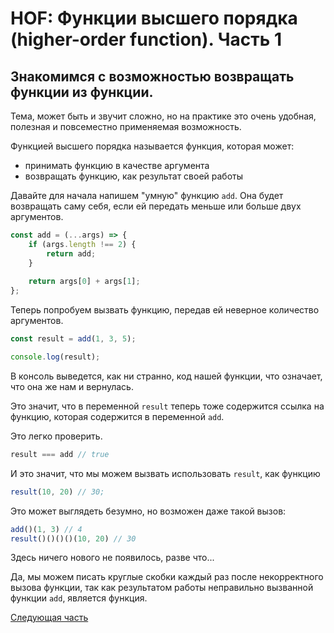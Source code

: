 # HOF: Функции высшего порядка (higher-order function). Часть 1

## Знакомимся с возможностью возвращать функции из функции.

Тема, может быть и звучит сложно, но на практике это очень удобная, полезная
и повсеместно применяемая возможность.

Функцией высшего порядка называется функция, которая может:
* принимать функцию в качестве аргумента
* возвращать функцию, как результат своей работы

Давайте для начала напишем "умную" функцию `add`.
Она будет возвращать саму себя, если ей передать меньше или больше двух
аргументов.

```javascript
const add = (...args) => {
    if (args.length !== 2) {
        return add;
    }
    
    return args[0] + args[1];
};  
```

Теперь попробуем вызвать функцию, передав ей неверное количество
аргументов.

```javascript
const result = add(1, 3, 5);

console.log(result);
```

В консоль выведется, как ни странно, код нашей функции, что
означает, что она же нам и вернулась.

Это значит, что в переменной `result` теперь тоже содержится
ссылка на функцию, которая содержится в переменной `add`.

Это легко проверить. 

```javascript
result === add // true
```

И это значит, что мы можем вызвать использовать `result`, как
функцию

```javascript
result(10, 20) // 30;
```

Это может выглядеть безумно, но возможен даже такой вызов:

```javascript
add()(1, 3) // 4
result()()()()(10, 20) // 30
```

Здесь ничего нового не появилось, разве что... 

Да, мы можем писать круглые скобки каждый раз после некорректного вызова 
функции, так как результатом работы неправильно вызванной функции `add`,
является функция.

[Следующая часть](../hof-2)